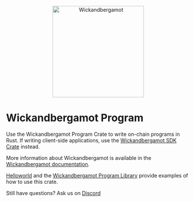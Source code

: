 <p align="center">
  <a href="https://solana.com">
    <img alt="Wickandbergamot" src="https://i.imgur.com/IKyzQ6T.png" width="250" />
  </a>
</p>

# Wickandbergamot Program

Use the Wickandbergamot Program Crate to write on-chain programs in Rust.  If writing client-side applications, use the [Wickandbergamot SDK Crate](https://crates.io/crates/wickandbergamot-sdk) instead.

More information about Wickandbergamot is available in the [Wickandbergamot documentation](https://docs.solana.com/).

[Helloworld](https://github.com/solana-labs/example-helloworld) and the [Wickandbergamot Program Library](https://github.com/wickandbergamot/wickandbergamot-program-library) provide examples of how to use this crate.

Still have questions?  Ask us on [Discord](https://discordapp.com/invite/pquxPsq)
